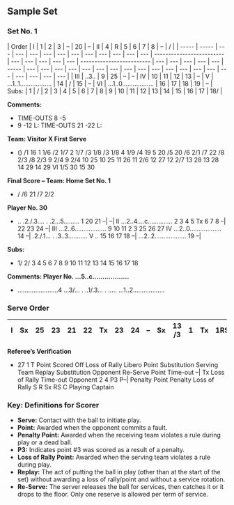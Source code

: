 <!-- Section: Sample Set -->

## Sample Set

### Set No. 1

| Order | I     | 1   | 2   | 3   | –   | 20  | –   | II  | 4   | R   | 5   | 6   | 7                         | 8   | –   | /   |
| ----- | ----- | --- | --- | --- | --- | --- | --- | --- | --- | --- | --- | --- | ------------------------- | --- | --- | --- | --- | --- | ------------------------- | --- | --- | --- | --- | --- | ----- | --- | --- | --- | --- | --- | --- | --- | --- | --- | --- | --- | --- | --- | --- | --- | --- | --- | --- | --- |
| III   | ..3.. | 9   | 25  | –   | –   | IV  | 10  | 11  | 12  | 13  | –   | V   | ...1..1.................. | 14  | /   | 15  | –   | VI  | ...1..0.................. | 16  | 17  | 18  | 19  | –   | Subs: | 1   | /   | 2   | 3   | 4   | 5   | 6   | 7   | 8   | 9   | 10  | 11  | 12  | 13  | 14  | 15  | 16  | 17  | 18/ |

**Comments:**

- TIME-OUTS 8 -5
- 9 -12 L: TIME-OUTS 21 -22 L:

**Team: Visitor X First Serve**

- (<check box>) /1 16 1 1/6 /2 1/7 2 1/7 /3 1/8 /3 1/8 4 1/9 /4 19 5 20 /5 20 /6 2/1 /7 22 /8 2/3 /8 2/3 9 2/4 9 2/4 10 25 10 25 11 26 11 2/6 12 27 12 2/7 13 28 13 28 14 29 14 29 VI 1/5 30 15 30

**Final Score – Team: Home Set No. 1**

- / /6 21 /7 2/2

**Player No. 30**

- .. .2./.3.... . .2...5......... 1 20 21 –| –| II ...2..4....c.............. 2 3 4 5 Tx 6 7 8 –| 22 23 24 –| III ...2..6.................. 9 10 11 2 3 25 26 27 IV ...2..0.................. 14 –| .2./.1... . .3..3........... V .. 15 16 17 18 –| ...2..2.................. 19 –|

**Subs:**

- 1/ 2/ 3 4 5 6 7 8 9 10 11 12 13 14 15 16 17 18

**Comments: Player No. ...5..c..................**

- .......................4 ...3/... . ..1/.3... . ..... ...1..2..................

### Serve Order

| I   | Sx  | 25  | 23  | 21  | 22  | Tx  | 23  | 24  | –   | Sx  | 13 /3 | 1   | Tx  | 1RS | –   | S   | 3   | 13  | Sx  | 33/ | 21  | 25  |
| --- | --- | --- | --- | --- | --- | --- | --- | --- | --- | --- | ----- | --- | --- | --- | --- | --- | --- | --- | --- | --- | --- | --- |

**Referee’s Verification**

- 27 1 T Point Scored Off Loss of Rally Libero Point Substitution Serving Team Replay Substitution Opponent Re-Serve Point Time-out –| Tx Loss of Rally Time-out Opponent 2 4 P3 P–| Penalty Point Penalty Loss of Rally S R Sx RS C Playing Captain

### Key: Definitions for Scorer

- **Serve:** Contact with the ball to initiate play.
- **Point:** Awarded when the opponent commits a fault.
- **Penalty Point:** Awarded when the receiving team violates a rule during play or a dead ball.
- **P3:** Indicates point #3 was scored as a result of a penalty.
- **Loss of Rally Point:** Awarded when the serving team violates a rule during play.
- **Replay:** The act of putting the ball in play (other than at the start of the set) without awarding a loss of rally/point and without a service rotation.
- **Re-Serve:** The server releases the ball for services, then catches it or it drops to the floor. Only one reserve is allowed per term of service.
